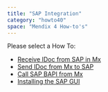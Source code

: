 ```yaml
---
title: "SAP Integration"
category: "howto40"
space: "Mendix 4 How-to's"
---
```

Please select a How To:

*   [Receive IDoc from SAP in Mx](Receive+IDoc+from+SAP+in+Mx)
*   [Send IDoc from Mx to SAP](Send+IDoc+from+Mx+to+SAP)
*   [Call SAP BAPI from Mx](Call+SAP+BAPI+from+Mx)
*   [Installing the SAP GUI](Installing+the+SAP+GUI)